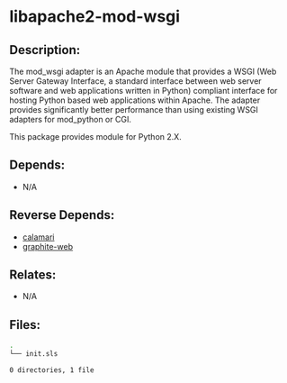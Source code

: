 # libapache2-mod-wsgi

## Description:

The mod_wsgi adapter is an Apache module that provides a WSGI (Web Server Gateway Interface, a standard interface between web server software and web applications written in Python) compliant interface for hosting Python based web applications within Apache. The adapter provides significantly better performance than using existing WSGI adapters for mod_python or CGI.

This package provides module for Python 2.X.

## Depends:

  -  N/A

## Reverse Depends:

  -  [calamari](salt/calamari)
  -  [graphite-web](salt/graphite-web)

## Relates:

  -  N/A

## Files:

```bash
.
└── init.sls

0 directories, 1 file
```
